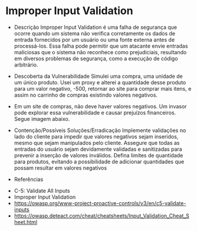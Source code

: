 # Improper Input Validation

* Descrição
Improper Input Validation é uma falha de segurança que ocorre quando um sistema não verifica
corretamente os dados de entrada fornecidos por um usuário ou uma fonte externa antes de processá-los.
Essa falha pode permitir que um atacante envie entradas maliciosas que o sistema não reconhece como
prejudiciais, resultando em diversos problemas de segurança, como a execução de código arbitrário.
* Descoberta da Vulnerabilidade
Simulei uma compra, uma unidade de um único produto. Usei um proxy e alterei a quantidade desse produto
para um valor negativo, -500, retornar ao site para comprar mais itens, e assim no carrinho de compras
existindo valores negativos.
* Em um site de compras, não deve haver valores negativos. Um invasor pode explorar essa vulnerabilidade e causar
prejuízos financeiros. Segue imagem abaixo.
* Contenção/Possíveis Soluções/Erradicação
Implemente validações no lado do cliente para impedir que valores negativos sejam inseridos, mesmo que sejam
manipulados pelo cliente. Assegure que todas as entradas do usuário sejam devidamente validadas e sanitizadas
para prevenir a inserção de valores inválidos. Defina limites de quantidade para produtos, evitando a possibilidade
de adicionar quantidades que possam resultar em valores negativos

* Referências
- C-5: Validate All Inputs
- Improper Input Validation
- https://owasp.org/www-project-proactive-controls/v3/en/c5-validate-inputs
- https://owasp.deteact.com/cheat/cheatsheets/Input_Validation_Cheat_Sheet.html